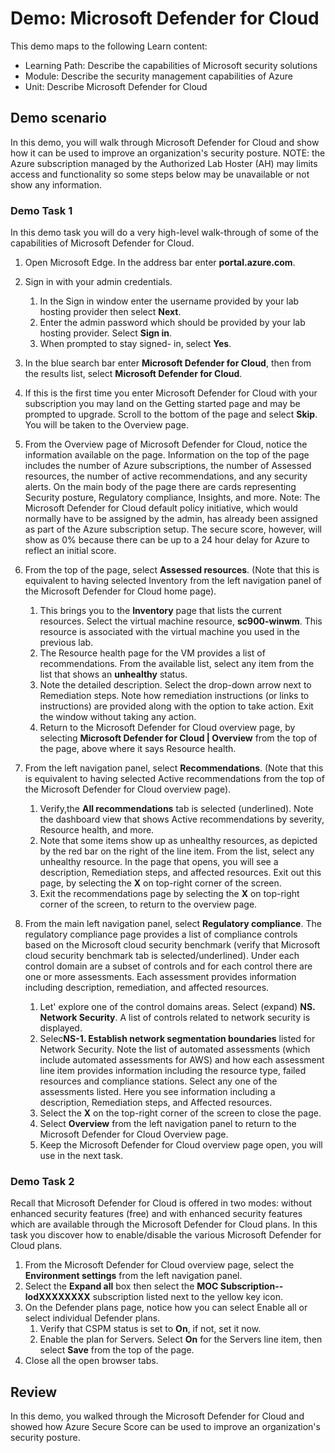 <!---
---
Demo:
    Title: 'Microsoft Defender for Cloud'
    Learning Path/Module/Unit: 'Learning Path: Describe the capabilities of Microsoft security solutions; Module 2: Describe the security management capabilities of Azure; Unit 3: Describe Microsoft Defender for Cloud'
---
--->

# Demo: Microsoft Defender for Cloud

This demo maps to the following Learn content:

- Learning Path: Describe the capabilities of Microsoft security solutions
- Module: Describe the security management capabilities of Azure
- Unit: Describe Microsoft Defender for Cloud

## Demo scenario

In this demo, you will walk through Microsoft Defender for Cloud and show how it can be used to improve an organization's security posture.  NOTE: the Azure subscription managed by the Authorized Lab Hoster (AH) may limits access and functionality so some steps below may be unavailable or not show any information.

### Demo Task 1

In this demo task you will do a very high-level walk-through of some of the capabilities of Microsoft Defender for Cloud.

1. Open Microsoft Edge. In the address bar enter **portal.azure.com**.
1. Sign in with your admin credentials.
    1. In the Sign in window enter the username provided by your lab hosting provider then select **Next**.
    1. Enter the admin password which should be provided by your lab hosting provider. Select **Sign in**.
    1. When prompted to stay signed- in, select **Yes**.

1. In the blue search bar enter **Microsoft Defender for Cloud**, then from the results list, select **Microsoft Defender for Cloud**.
1. If this is the first time you enter Microsoft Defender for Cloud with your subscription you may land on the Getting started page and may be prompted to upgrade.  Scroll to the bottom of the page and select **Skip**.  You will be taken to the Overview page.
1. From the Overview page of Microsoft Defender for Cloud, notice the information available on the page.  Information on the top of the page includes the number of Azure subscriptions, the number of Assessed resources, the number of active recommendations, and any security alerts.  On the main body of the page there are cards representing Security posture, Regulatory compliance, Insights, and more.  Note: The Microsoft Defender for Cloud default policy initiative, which would normally have to be assigned by the admin, has already been assigned  as part of the Azure subscription setup. The secure score, however, will show as 0% because there can be up to a 24 hour delay for Azure to reflect an initial score.

1. From the top of the page, select **Assessed resources**.  (Note that this is equivalent to having selected Inventory from the left navigation panel of the Microsoft Defender for Cloud home page).
    1. This brings you to the **Inventory** page that lists the current resources. Select the virtual machine resource, **sc900-winwm**. This resource is associated with the virtual machine you used in the previous lab.
    1. The Resource health page for the VM provides a list of recommendations.  From the available list, select any item from the list that shows an **unhealthy** status.
    1. Note the detailed description.  Select the drop-down arrow next to Remediation steps. Note how remediation instructions (or links to instructions) are provided along with the option to take action.  Exit the window without taking any action.
    1. Return to the Microsoft Defender for Cloud overview page, by selecting **Microsoft Defender for Cloud | Overview** from the top of the page, above where it says Resource health.

1. From the left navigation panel, select **Recommendations**.  (Note that this is equivalent to having selected Active recommendations from the top of the Microsoft Defender for Cloud overview page).
    1. Verify,the **All recommendations** tab is selected (underlined).  Note the dashboard view that shows Active recommendations by severity, Resource health, and more.
    1. Note that some items show up as unhealthy resources, as depicted by the red bar on the right of the line item.  From the list, select any unhealthy resource.  In the page that opens, you will see a description, Remediation steps, and affected resources. Exit out this page, by selecting the **X** on top-right corner of the screen.
    1. Exit the recommendations page by selecting the **X** on top-right corner of the screen, to return to the overview page.

1. From the main left navigation panel, select **Regulatory compliance**. The regulatory compliance page provides a list of compliance controls based on the Microsoft cloud security benchmark (verify that Microsoft cloud security benchmark tab is selected/underlined). Under each control domain are a subset of controls and for each control there are one or more assessments. Each assessment provides information including description, remediation, and affected resources.
    1. Let' explore one of the control domains areas. Select (expand) **NS. Network Security**. A list of controls related to network security is displayed.
    1. Selec**NS-1. Establish network segmentation boundaries** listed for Network Security. Note the list of automated assessments (which include automated assessments for AWS) and how each assessment line item provides information including the resource type, failed resources and compliance stations. Select any one of the assessments listed.  Here you see information including a description, Remediation steps, and Affected resources.
    1. Select the **X** on the top-right corner of the screen to close the page.
    1. Select **Overview** from the left navigation panel to  return to the Microsoft Defender for Cloud Overview page.
    1. Keep the Microsoft Defender for Cloud overview page open, you will use in the next task.

### Demo Task 2

Recall that Microsoft Defender for Cloud is offered in two modes: without enhanced security features (free) and with enhanced security features which are available through the Microsoft Defender for Cloud plans. In this task you discover how to enable/disable the various Microsoft Defender for Cloud plans.

1. From the Microsoft Defender for Cloud overview page, select the **Environment settings** from the left navigation panel.
1. Select  the **Expand all** box then select the **MOC Subscription--lodXXXXXXXX** subscription listed next to the yellow key icon.
1. On the Defender plans page, notice how you can select Enable all or select individual Defender plans. 
    1. Verify that CSPM status is set to **On**, if not, set it now.  
    1. Enable the plan for Servers.  Select **On** for the Servers line item, then select **Save** from the top of the page.
1. Close all the open browser tabs.

## Review

In this demo, you walked through the Microsoft Defender for Cloud and showed how Azure Secure Score can be used to improve an organization's security posture.
